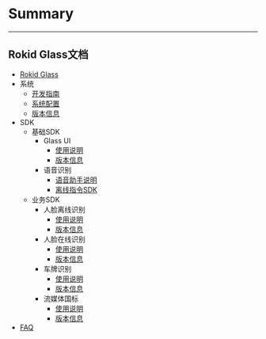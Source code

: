 # Summary
---------
Rokid Glass文档
---------
* [Rokid Glass](README.md)
* 系统
    - [开发指南](1-system/index.md)
    - [系统配置](1-system/system.md)
    - [版本信息](1-system/ReleaseNotes.md)
* SDK
    - 基础SDK
        - Glass UI
            - [使用说明](2-sdk/5-ui-sdk/index.md)
            - [版本信息](2-sdk/5-ui-sdk/ReleaseNotes.md)
        - 语音识别
            - [语音助手说明](2-sdk/3-voice-sdk/index.md)
            - [离线指令SDK](2-sdk/3-voice-sdk/InstructSdk/InstructSdk.md)
    - 业务SDK
        - 人脸离线识别
            - [使用说明](2-sdk/1-face-sdk/index.md)
            - [版本信息](2-sdk/1-face-sdk/ReleaseNotes.md)
        - 人脸在线识别
            - [使用说明](2-sdk/1-face-online-sdk/index.md)
            - [版本信息](2-sdk/1-face-online-sdk/ReleaseNotes.md)
        - 车牌识别
            - [使用说明](2-sdk/2-lpr-sdk/index.md)
            - [版本信息](2-sdk/2-lpr-sdk/ReleaseNotes.md)
        - 流媒体国标 
            - [使用说明](2-sdk/6-gb28181-sdk/index.md)
            - [版本信息](2-sdk/6-gb28181-sdk/ReleaseNotes.md)
* [FAQ](0-faq/index.md) 